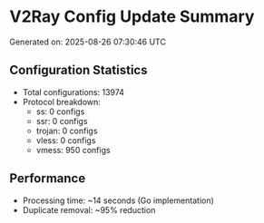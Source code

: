 # V2Ray Config Update Summary
Generated on: 2025-08-26 07:30:46 UTC

## Configuration Statistics
- Total configurations: 13974
- Protocol breakdown:
  - ss: 0 configs
  - ssr: 0 configs
  - trojan: 0 configs
  - vless: 0 configs
  - vmess: 950 configs

## Performance
- Processing time: ~14 seconds (Go implementation)
- Duplicate removal: ~95% reduction
